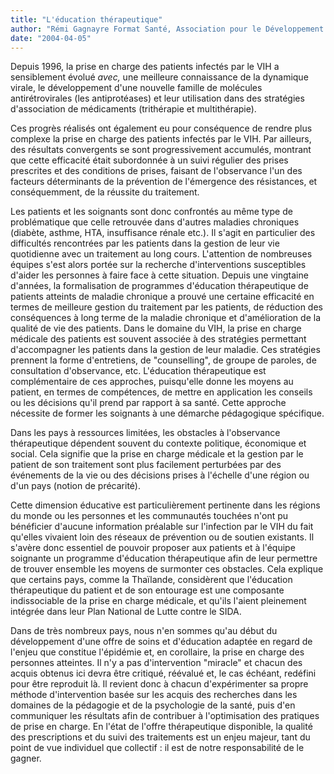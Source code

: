 ```yaml
---
title: "L'éducation thérapeutique"
author: "Rémi Gagnayre Format Santé, Association pour le Développement de la formation et l'éducation en santé. Siège Social 3, rue Pasteur Joinville-le-Pont 94340 - France. Site : www.formatsanté.ora  "
date: "2004-04-05"
---
```


Depuis 1996, la prise en charge des patients infectés par le VIH a sensiblement évolué *avec,* une meilleure connaissance de la dynamique virale, le développement d'une nouvelle famille de molécules antirétrovirales (les antiprotéases) et leur utilisation dans des stratégies d'association de médicaments (trithérapie et multithérapie).

Ces progrès réalisés ont également eu pour conséquence de rendre plus complexe la prise en charge des patients infectés par le VIH. Par ailleurs, des résultats convergents se sont progressivement accumulés, montrant que cette efficacité était subordonnée à un suivi régulier des prises prescrites et des conditions de prises, faisant de l'observance l'un des facteurs déterminants de la prévention de l'émergence des résistances, et conséquemment, de la réussite du traitement.

Les patients et les soignants sont donc confrontés au même type de problématique que celle retrouvée dans d'autres maladies chroniques (diabète, asthme, HTA, insuffisance rénale etc.). Il s'agit en particulier des difficultés rencontrées par les patients dans la gestion de leur vie quotidienne avec un traitement au long cours. L'attention de nombreuses équipes s'est alors portée sur la recherche d'interventions susceptibles d'aider les personnes à faire face à cette situation. Depuis une vingtaine d'années, la formalisation de programmes d'éducation thérapeutique de patients atteints de maladie chronique a prouvé une certaine efficacité en termes de meilleure gestion du traitement par les patients, de réduction des conséquences à long terme de la maladie chronique et d'amélioration de la qualité de vie des patients. Dans le domaine du VIH, la prise en charge médicale des patients est souvent associée à des stratégies permettant d'accompagner les patients dans la gestion de leur maladie. Ces stratégies prennent la forme d'entretiens, de "counselling", de groupe de paroles, de consultation d'observance, etc. L'éducation thérapeutique est complémentaire de ces approches, puisqu'elle donne les moyens au patient, en termes de compétences, de mettre en application les conseils ou les décisions qu'il prend par rapport à sa santé. Cette approche nécessite de former les soignants à une démarche pédagogique spécifique.

Dans les pays à ressources limitées, les obstacles à l'observance thérapeutique dépendent souvent du contexte politique, économique et social. Cela signifie que la prise en charge médicale et la gestion par le patient de son traitement sont plus facilement perturbées par des événements de la vie ou des décisions prises à l'échelle d'une région ou d'un pays (notion de précarité).

Cette dimension éducative est particulièrement pertinente dans les régions du monde ou les personnes et les communautés touchées n'ont pu bénéficier d'aucune information préalable sur l'infection par le VIH du fait qu'elles vivaient loin des réseaux de prévention ou de soutien existants. Il s'avère donc essentiel de pouvoir proposer aux patients et à l'équipe soignante un programme d'éducation thérapeutique afin de leur permettre de trouver ensemble les moyens de surmonter ces obstacles. Cela explique que certains pays, comme la Thaïlande, considèrent que l'éducation thérapeutique du patient et de son entourage est une composante indissociable de la prise en charge médicale, et qu'ils l'aient pleinement intégrée dans leur Plan National de Lutte contre le SIDA.

Dans de très nombreux pays, nous n'en sommes qu'au début du développement d'une offre de soins et d'éducation adaptée en regard de l'enjeu que constitue l'épidémie et, en corollaire, la prise en charge des personnes atteintes. Il n'y a pas d'intervention "miracle" et chacun des acquis obtenus ici devra être critiqué, réévalué et, le cas échéant, redéfini pour être reproduit là. Il revient donc à chacun d'expérimenter sa propre méthode d'intervention basée sur les acquis des recherches dans les domaines de la pédagogie et de la psychologie de la santé, puis d'en communiquer les résultats afin de contribuer à l'optimisation des pratiques de prise en charge. En l'état de l'offre thérapeutique disponible, la qualité des prescriptions et du suivi des traitements est un enjeu majeur, tant du point de vue individuel que collectif : il est de notre responsabilité de le gagner.
